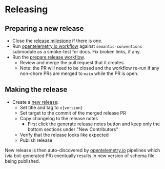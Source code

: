 # Releasing

## Preparing a new release

- Close the [release milestone](https://github.com/open-telemetry/semantic-conventions/milestones)
  if there is one.
- Run [opentelemetry.io workflow](https://github.com/open-telemetry/opentelemetry.io/actions/workflows/build-dev.yml)
  against `semantic-conventions` submodule as a smoke-test for docs. Fix broken links, if any.
- Run the [prepare release workflow](https://github.com/open-telemetry/semantic-conventions/actions/workflows/prepare-release.yml).
  - Review and merge the pull request that it creates.
  - Note: the PR will need to be closed and the workflow re-run if any non-chore PRs are merged to `main` while the PR is open.

## Making the release

- Create a [new release](https://github.com/open-telemetry/semantic-conventions/releases/new):
  - Set title and tag to `v{version}`
  - Set target to the commit of the merged release PR
  - Copy changelog to the release notes
    - First click the generate release notes button and keep only the bottom sections under "New Contributors"
  - Verify that the release looks like expected
  - Publish release

New release is then auto-discovered by [opentelemetry.io](https://github.com/open-telemetry/opentelemetry.io) pipelines which (via bot-generated PR)
eventually results in new version of schema file being published.

